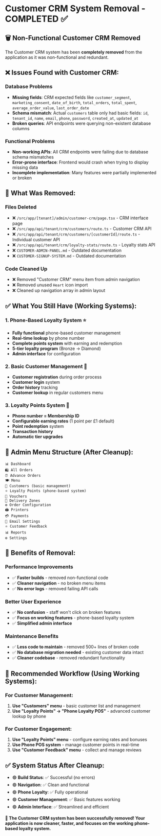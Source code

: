 # Customer CRM System Removal - COMPLETED ✅

## 🗑️ Non-Functional Customer CRM Removed

The Customer CRM system has been **completely removed** from the application as it was non-functional and redundant.

## ❌ **Issues Found with Customer CRM:**

### Database Problems
- **Missing fields**: CRM expected fields like `customer_segment`, `marketing_consent`, `date_of_birth`, `total_orders`, `total_spent`, `average_order_value`, `last_order_date`
- **Schema mismatch**: Actual `customers` table only had basic fields: `id`, `tenant_id`, `name`, `email`, `phone`, `password`, `created_at`, `updated_at`
- **Broken queries**: API endpoints were querying non-existent database columns

### Functional Problems
- **Non-working APIs**: All CRM endpoints were failing due to database schema mismatches
- **Error-prone interface**: Frontend would crash when trying to display missing data
- **Incomplete implementation**: Many features were partially implemented or broken

## 🧹 **What Was Removed:**

### Files Deleted
- ❌ `/src/app/[tenant]/admin/customer-crm/page.tsx` - CRM interface page
- ❌ `/src/app/api/tenant/crm/customers/route.ts` - Customer CRM API
- ❌ `/src/app/api/tenant/crm/customers/[customerId]/route.ts` - Individual customer API  
- ❌ `/src/app/api/tenant/crm/loyalty-stats/route.ts` - Loyalty stats API
- ❌ `CUSTOMER-ADMIN-PANEL.md` - Outdated documentation
- ❌ `CUSTOMER-SIGNUP-SYSTEM.md` - Outdated documentation

### Code Cleaned Up
- ❌ Removed "Customer CRM" menu item from admin navigation
- ❌ Removed unused `Heart` icon import
- ❌ Cleaned up navigation array in admin layout

## ✅ **What You Still Have (Working Systems):**

### 1. Phone-Based Loyalty System ⭐
- **Fully functional** phone-based customer management
- **Real-time lookup** by phone number
- **Complete points system** with earning and redemption
- **5-tier loyalty program** (Bronze → Diamond)
- **Admin interface** for configuration

### 2. Basic Customer Management 👥
- **Customer registration** during order process
- **Customer login** system
- **Order history** tracking
- **Customer lookup** in regular customers menu

### 3. Loyalty Points System 🎁
- **Phone number = Membership ID**
- **Configurable earning rates** (1 point per £1 default)
- **Point redemption** system
- **Transaction history**
- **Automatic tier upgrades**

## 🎯 **Admin Menu Structure (After Cleanup):**

```
📊 Dashboard
🛍️ All Orders  
⏰ Advance Orders
🍽️ Menu
👥 Customers (basic management)
⭐ Loyalty Points (phone-based system)
🎫 Vouchers
📍 Delivery Zones
⚙️ Order Configuration
🖨️ Printers
💳 Payments
📧 Email Settings
⭐ Customer Feedback
📊 Reports
⚙️ Settings
```

## 🚀 **Benefits of Removal:**

### Performance Improvements
- ✅ **Faster builds** - removed non-functional code
- ✅ **Cleaner navigation** - no broken menu items
- ✅ **No error logs** - removed failing API calls

### Better User Experience
- ✅ **No confusion** - staff won't click on broken features
- ✅ **Focus on working features** - phone-based loyalty system
- ✅ **Simplified admin interface**

### Maintenance Benefits
- ✅ **Less code to maintain** - removed 500+ lines of broken code
- ✅ **No database migration needed** - existing customer data intact
- ✅ **Cleaner codebase** - removed redundant functionality

## 📱 **Recommended Workflow (Using Working Systems):**

### For Customer Management:
1. **Use "Customers" menu** - basic customer list and management
2. **Use "Loyalty Points" → "Phone Loyalty POS"** - advanced customer lookup by phone

### For Customer Engagement:
1. **Use "Loyalty Points" menu** - configure earning rates and bonuses
2. **Use Phone POS system** - manage customer points in real-time
3. **Use "Customer Feedback" menu** - collect and manage reviews

## ✅ **System Status After Cleanup:**

- 🟢 **Build Status**: ✅ Successful (no errors)
- 🟢 **Navigation**: ✅ Clean and functional
- 🟢 **Phone Loyalty**: ✅ Fully operational
- 🟢 **Customer Management**: ✅ Basic features working
- 🟢 **Admin Interface**: ✅ Streamlined and efficient

**🎉 The Customer CRM system has been successfully removed! Your application is now cleaner, faster, and focuses on the working phone-based loyalty system.**
